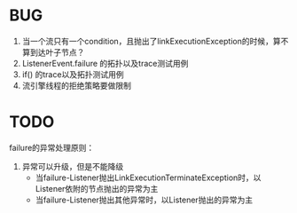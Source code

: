 # BUG

1. 当一个流只有一个condition，且抛出了linkExecutionException的时候，算不算到达叶子节点？
1. ListenerEvent.failure 的拓扑以及trace测试用例
1. if() 的trace以及拓扑测试用例
1. 流引擎线程的拒绝策略要做限制

# TODO

failure的异常处理原则：

1. 异常可以升级，但是不能降级
    * 当failure-Listener抛出LinkExecutionTerminateException时，以Listener依附的节点抛出的异常为主
    * 当failure-Listener抛出其他异常时，以Listener抛出的异常为主